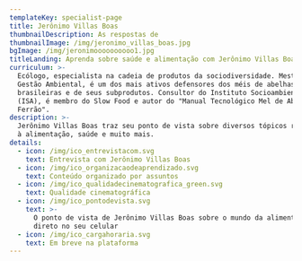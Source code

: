 ```yaml
---
templateKey: specialist-page
title: Jerônimo Villas Boas
thumbnailDescription: As respostas de
thumbnailImage: /img/jeronimo_villas_boas.jpg
bgImage: /img/jeronimoooooooooo1.jpg
titleLanding: Aprenda sobre saúde e alimentação com Jerônimo Villas Boas
curriculum: >-
  Ecólogo, especialista na cadeia de produtos da sociodiversidade. Mestre em
  Gestão Ambiental, é um dos mais ativos defensores dos méis de abelhas nativas
  brasileiras e de seus subprodutos. Consultor do Instituto Socioambiental
  (ISA), é membro do Slow Food e autor do "Manual Tecnológico Mel de Abelhas sem
  Ferrão".
description: >-
  Jerônimo Villas Boas traz seu ponto de vista sobre diversos tópicos referentes
  à alimentação, saúde e muito mais.
details:
  - icon: /img/ico_entrevistacom.svg
    text: Entrevista com Jerônimo Villas Boas
  - icon: /img/ico_organizacaodeaprendizado.svg
    text: Conteúdo organizado por assuntos
  - icon: /img/ico_qualidadecinematografica_green.svg
    text: Qualidade cinematográfica
  - icon: /img/ico_pontodevista.svg
    text: >-
      O ponto de vista de Jerônimo Villas Boas sobre o mundo da alimentação
      direto no seu celular
  - icon: /img/ico_cargahoraria.svg
    text: Em breve na plataforma
---
```



